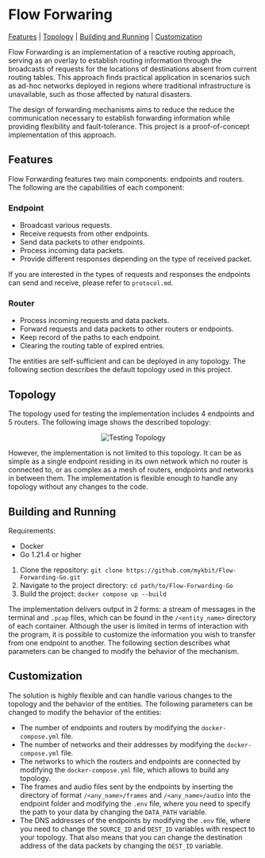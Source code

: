 # Flow Forwaring
[Features](#features) | [Topology](#topology) | [Building and Running](#building-and-running) | [Customization](#customization)

Flow Forwarding is an implementation of a reactive routing approach, serving as an overlay
to establish routing information through the broadcasts of requests for the locations of destinations absent
from current routing tables. This approach finds practical application in scenarios such as ad-hoc
networks deployed in regions where traditional infrastructure is unavailable, such as those affected by natural
disasters. 

The design of forwarding mechanisms aims to reduce the reduce the communication necessary to establish forwarding information while providing flexibility and fault-tolerance. This project is a proof-of-concept implementation of this approach.

## Features
Flow Forwarding features two main components: endpoints and routers. The following are the capabilities of each component:

### Endpoint
* Broadcast various requests.
* Receive requests from other endpoints.
* Send data packets to other endpoints.
* Process incoming data packets.
* Provide different responses depending on the type of received packet.

If you are interested in the types of requests and responses the endpoints can send and receive, please refer to `protocol.md`.

### Router
* Process incoming requests and data packets.
* Forward requests and data packets to other routers or endpoints.
* Keep record of the paths to each endpoint.
* Clearing the routing table of expired entries.

The entities are self-sufficient and can be deployed in any topology. The following section describes the default topology used in this project.

## Topology
The topology used for testing the implementation includes 4 endpoints and 5 routers. The following image shows the described topology:

<p align="center">
  <img src="https://github.com/mykbit/Flow-Forwarding-Go/assets/96201443/b0a93fc4-c440-43ef-9334-82b7e96cb812" alt="Testing Topology">
</p>

However, the implementation is not limited to this topology. It can be as simple as a single endpoint residing in its own network which no router is connected to, or as complex as a mesh of routers, endpoints and networks in between them. The implementation is flexible enough to handle any topology without any changes to the code. 

## Building and Running
Requirements:
 - Docker
 - Go 1.21.4 or higher

1. Clone the repository: `git clone https://github.com/mykbit/Flow-Forwarding-Go.git`
2. Navigate to the project directory: `cd path/to/Flow-Forwarding-Go`
3. Build the project: `docker compose up --build`

The implementation delivers output in 2 forms: a stream of messages in the terminal and `.pcap` files, which can be found in the `/<entity_name>` directory of each container. Although the user is limited in terms of interaction with the program, it is possible to customize the information you wish to transfer from one endpoint to another. The following section describes what parameters can be changed to modify the behavior of the mechanism.

## Customization
The solution is highly flexible and can handle various changes to the topology and the behavior of the entities. The following parameters can be changed to modify the behavior of the entities:
- The number of endpoints and routers by modifying the `docker-compose.yml` file.
- The number of networks and their addresses by modifying the `docker-compose.yml` file.
- The networks to which the routers and endpoints are connected by modifying the `docker-compose.yml` file, which allows to build any topology.
- The frames and audio files sent by the endpoints by inserting the directory of format `/<any_name>/frames` and `/<any_name>/audio` into the endpoint folder and modifying the `.env` file, where you need to specify the path to your data by changing the `DATA_PATH` variable.
- The DNS addresses of the endpoints by modifying the `.env` file, where you need to change the `SOURCE_ID` and `DEST_ID` variables with respect to your topology. That also means that you can change the destination address of the data packets by changing the `DEST_ID` variable.
